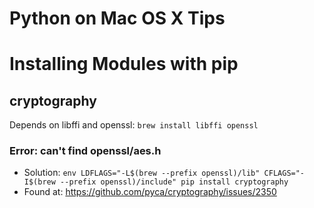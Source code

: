 # Python on Mac OS X Tips

# Installing Modules with pip

## cryptography

Depends on libffi and openssl: `brew install libffi openssl`

### Error: can't find openssl/aes.h

* Solution: `env LDFLAGS="-L$(brew --prefix openssl)/lib" CFLAGS="-I$(brew --prefix openssl)/include" pip install cryptography`
* Found at: <https://github.com/pyca/cryptography/issues/2350>